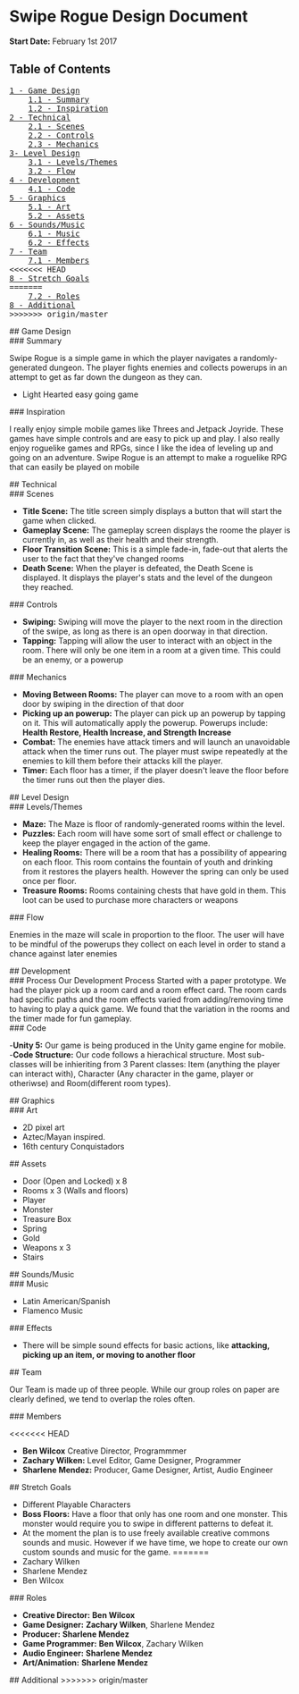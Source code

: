 # Swipe Rogue Design Document
**Start Date:** February 1st 2017

## Table of Contents
<pre>
<a href="#1">1 - Game Design</a>
    <a href="#1.1">1.1 - Summary</a>
    <a href="#1.2">1.2 - Inspiration</a>
<a href="#2">2 - Technical</a>
    <a href="#2.1">2.1 - Scenes</a>
    <a href="#2.2">2.2 - Controls</a>
    <a href="#2.3">2.3 - Mechanics</a>
<a href="#3">3- Level Design</a>
    <a href="#3.1">3.1 - Levels/Themes</a>
    <a href="#3.2">3.2 - Flow</a>
<a href="#4">4 - Development</a>
    <a href="#4.1">4.1 - Code</a>
<a href="#5">5 - Graphics</a>
    <a href="#5.1">5.1 - Art</a>
    <a href="#5.2">5.2 - Assets</a>
<a href="#6">6 - Sounds/Music</a>
    <a href="#6.1">6.1 - Music</a>
    <a href="#6.2">6.2 - Effects</a>
<a href="#7">7 - Team</a>
	<a href="#7.1">7.1 - Members</a>
<<<<<<< HEAD
<a href="#8">8 - Stretch Goals</a>
=======
	<a href="#7.2">7.2 - Roles</a>
<a href="#8">8 - Additional</a>
>>>>>>> origin/master
</pre>

<div id="1"></div>
## Game Design

<div id="1.1"></div>
### Summary

Swipe Rogue is a simple game in which the player navigates a randomly-generated dungeon. The player fights enemies and collects powerups in an attempt to get as far down the dungeon as they can.
- Light Hearted easy going game

<div id="1.2"></div>
### Inspiration

I really enjoy simple mobile games like Threes and Jetpack Joyride. These games have simple controls and are easy to pick up and play. I also really enjoy roguelike games and RPGs, since I like the idea of leveling up and going on an adventure. Swipe Rogue is an attempt to make a roguelike RPG that can easily be played on mobile


<div id="2"></div>
## Technical


<div id="2.1"></div>
### Scenes

- **Title Scene:** The title screen simply displays a button that will start the game when clicked.
- **Gameplay Scene:** The gameplay screen displays the roome the player is currently in, as well as their health and their strength.
- **Floor Transition Scene:** This is a simple fade-in, fade-out that alerts the user to the fact that they've changed rooms
- **Death Scene:** When the player is defeated, the Death Scene is displayed. It displays the player's stats and the level of the dungeon they reached.


<div id="2.2"></div>
### Controls

- **Swiping:** Swiping will move the player to the next room in the direction of the swipe, as long as there is an open doorway in that direction.
- **Tapping:** Tapping will allow the user to interact with an object in the room. There will only be one item in a room at a given time. This could be an enemy, or a powerup


<div id="2.3"></div>
### Mechanics

- **Moving Between Rooms:** The player can move to a room with an open door by swiping in the direction of that door
- **Picking up an powerup:** The player can pick up an powerup by tapping on it. This will automatically apply the powerup. Powerups include: **Health Restore, Health Increase, and Strength Increase**
- **Combat:** The enemies have attack timers and will launch an unavoidable attack when the timer runs out. The player must swipe repeatedly at the enemies to kill them before their attacks kill the player. 
- **Timer:** Each floor has a timer, if the player doesn't leave the floor before the timer runs out then the player dies. 

<div id="3"></div>
## Level Design

<div id="3.1"></div>
### Levels/Themes

- **Maze:** The Maze is floor of randomly-generated rooms within the level.  
- **Puzzles:** Each room will have some sort of small effect or challenge to keep the player engaged in the action of the game. 
- **Healing Rooms:** There will be a room that has a possibility of appearing on each floor. This room contains the fountain of youth and drinking from it restores the players health. However the spring can only be used once per floor. 
- **Treasure Rooms:** Rooms containing chests that have gold in them. This loot can be used to purchase more characters or weapons

<div id="3.2"></div>
### Flow

Enemies in the maze will scale in proportion to the floor. The user will have to be mindful of the powerups they collect on each level in order to stand a chance against later enemies

<div id="4"></div>
## Development

<div id="4.1"></div>
### Process
Our Development Process Started with a paper prototype. We had the player pick up a room card and a room effect card. The room cards had specific paths and the room effects varied from adding/removing time to having to play a quick game. 
We found that the variation in the rooms and the timer made for fun gameplay.

<div id="4.2"></div>
### Code

-**Unity 5:** Our game is being produced in the Unity game engine for mobile. 
-**Code Structure:** Our code follows a hierachical structure. Most sub-classes will be inhieriting from 3 Parent classes: Item (anything the player can interact with), Character (Any character in the game, player or otheriwse) and Room(different room types).

<div id="5"></div>
## Graphics

<div id="5.1"></div>
### Art

- 2D pixel art
- Aztec/Mayan inspired. 
- 16th century Conquistadors

<div id="5.2"></div>
## Assets

- Door (Open and Locked) x 8
- Rooms x 3 (Walls and floors)
- Player 
- Monster 
- Treasure Box
- Spring
- Gold
- Weapons x 3
- Stairs

<div id="6"></div>
## Sounds/Music

<div id="6.1"></div>
### Music

- Latin American/Spanish 
- Flamenco Music


<div id="6.2"></div>
### Effects

- There will be simple sound effects for basic actions, like **attacking, picking up an item, or moving to another floor**


<div id="7"></div>
## Team

Our Team is made up of three people. While our group roles on paper are clearly defined, we tend to overlap the roles often.

<div id="7.1"></div>
### Members

<<<<<<< HEAD
- **Ben Wilcox** Creative Director, Programmmer
- **Zachary Wilken:** Level Editor, Game Designer, Programmer
- **Sharlene Mendez:** Producer, Game Designer, Artist, Audio Engineer 

<div id="8"></div>
## Stretch Goals

- Different Playable Characters
- **Boss Floors:** Have a floor that only has one room and one monster. This monster would require you to swipe in different patterns to defeat it. 
- At the moment the plan is to use freely available creative commons sounds and music. However if we have time, we hope to create our own custom sounds and music for the game.
=======
- Zachary Wilken
- Sharlene Mendez
- Ben Wilcox

<div id="7.2"></div>
### Roles

- **Creative Director:** **Ben Wilcox**
- **Game Designer:** **Zachary Wilken**, Sharlene Mendez
- **Producer:** **Sharlene Mendez**
- **Game Programmer:** **Ben Wilcox**, Zachary Wilken
- **Audio Engineer:** **Sharlene Mendez**
- **Art/Animation:** **Sharlene Mendez**

<div id="8"></div>
## Additional
>>>>>>> origin/master
